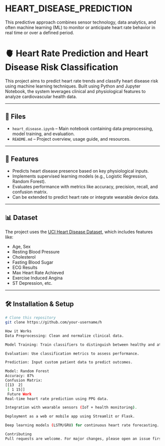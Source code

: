 # HEART_DISEASE_PREDICTION
  This predictive approach combines sensor technology, data analytics, and often machine learning (ML) to monitor or anticipate heart rate behavior in real time or over a defined period. 
# 🫀 Heart Rate Prediction and Heart Disease Risk Classification

This project aims to predict heart rate trends and classify heart disease risk using machine learning techniques. Built using Python and Jupyter Notebook, the system leverages clinical and physiological features to analyze cardiovascular health data.

---

## 📁 Files

- `heart_disease.ipynb` – Main notebook containing data preprocessing, model training, and evaluation.
- `README.md` – Project overview, usage guide, and resources.

---

## 🚀 Features

- Predicts heart disease presence based on key physiological inputs.
- Implements supervised learning models (e.g., Logistic Regression, Random Forest).
- Evaluates performance with metrics like accuracy, precision, recall, and confusion matrix.
- Can be extended to predict heart rate or integrate wearable device data.

---

## 📊 Dataset

The project uses the [UCI Heart Disease Dataset](https://archive.ics.uci.edu/ml/datasets/heart+Disease), which includes features like:

- Age, Sex
- Resting Blood Pressure
- Cholesterol
- Fasting Blood Sugar
- ECG Results
- Max Heart Rate Achieved
- Exercise Induced Angina
- ST Depression, etc.

---

## 🛠️ Installation & Setup

```bash
# Clone this repository
git clone https://github.com/your-username/h

How it Works
Data Preprocessing: Clean and normalize clinical data.

Model Training: Train classifiers to distinguish between healthy and at-risk individuals.

Evaluation: Use classification metrics to assess performance.

Prediction: Input custom patient data to predict outcomes.

Model: Random Forest
Accuracy: 87%
Confusion Matrix:
[[13  2]
 [ 1 15]]
 Future Work
Real-time heart rate prediction using PPG data.

Integration with wearable sensors (IoT + health monitoring).

Deployment as a web or mobile app using Streamlit or Flask.

Deep learning models (LSTM/GRU) for continuous heart rate forecasting.

Contributing
Pull requests are welcome. For major changes, please open an issue first to discuss your proposal.

